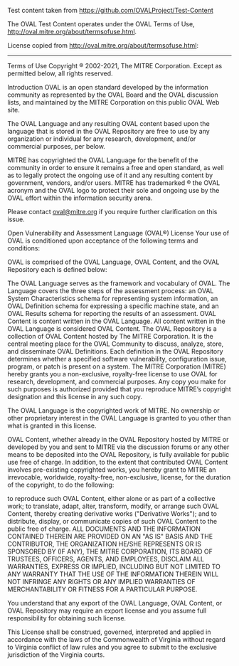 Test content taken from https://github.com/OVALProject/Test-Content

The OVAL Test Content operates under the OVAL Terms of Use, http://oval.mitre.org/about/termsofuse.html.

License copied from http://oval.mitre.org/about/termsofuse.html: 

----

Terms of Use
Copyright ® 2002-2021, The MITRE Corporation.
Except as permitted below, all rights reserved.

Introduction
OVAL is an open standard developed by the information community as represented by the OVAL Board and the OVAL discussion lists, and maintained by the MITRE Corporation on this public OVAL Web site.

The OVAL Language and any resulting OVAL content based upon the language that is stored in the OVAL Repository are free to use by any organization or individual for any research, development, and/or commercial purposes, per below.

MITRE has copyrighted the OVAL Language for the benefit of the community in order to ensure it remains a free and open standard, as well as to legally protect the ongoing use of it and any resulting content by government, vendors, and/or users. MITRE has trademarked ® the OVAL acronym and the OVAL logo to protect their sole and ongoing use by the OVAL effort within the information security arena.

Please contact oval@mitre.org if you require further clarification on this issue.

Open Vulnerability and Assessment Language (OVAL®) License
Your use of OVAL is conditioned upon acceptance of the following terms and conditions:

OVAL is comprised of the OVAL Language, OVAL Content, and the OVAL Repository each is defined below:

The OVAL Language serves as the framework and vocabulary of OVAL. The Language covers the three steps of the assessment process: an OVAL System Characteristics schema for representing system information, an OVAL Definition schema for expressing a specific machine state, and an OVAL Results schema for reporting the results of an assessment.
OVAL Content is content written in the OVAL Language. All content written in the OVAL Language is considered OVAL Content.
The OVAL Repository is a collection of OVAL Content hosted by The MITRE Corporation. It is the central meeting place for the OVAL Community to discuss, analyze, store, and disseminate OVAL Definitions. Each definition in the OVAL Repository determines whether a specified software vulnerability, configuration issue, program, or patch is present on a system.
The MITRE Corporation (MITRE) hereby grants you a non-exclusive, royalty-free license to use OVAL for research, development, and commercial purposes. Any copy you make for such purposes is authorized provided that you reproduce MITRE’s copyright designation and this license in any such copy.

The OVAL Language is the copyrighted work of MITRE. No ownership or other proprietary interest in the OVAL Language is granted to you other than what is granted in this license.

OVAL Content, whether already in the OVAL Repository hosted by MITRE or developed by you and sent to MITRE via the discussion forums or any other means to be deposited into the OVAL Repository, is fully available for public use free of charge. In addition, to the extent that contributed OVAL Content involves pre-existing copyrighted works, you hereby grant to MITRE an irrevocable, worldwide, royalty-free, non-exclusive, license, for the duration of the copyright, to do the following:

to reproduce such OVAL Content, either alone or as part of a collective work;
to translate, adapt, alter, transform, modify, or arrange such OVAL Content, thereby creating derivative works ("Derivative Works"); and
to distribute, display, or communicate copies of such OVAL Content to the public free of charge.
ALL DOCUMENTS AND THE INFORMATION CONTAINED THEREIN ARE PROVIDED ON AN "AS IS" BASIS AND THE CONTRIBUTOR, THE ORGANIZATION HE/SHE REPRESENTS OR IS SPONSORED BY (IF ANY), THE MITRE CORPORATION, ITS BOARD OF TRUSTEES, OFFICERS, AGENTS, AND EMPLOYEES, DISCLAIM ALL WARRANTIES, EXPRESS OR IMPLIED, INCLUDING BUT NOT LIMITED TO ANY WARRANTY THAT THE USE OF THE INFORMATION THEREIN WILL NOT INFRINGE ANY RIGHTS OR ANY IMPLIED WARRANTIES OF MERCHANTABILITY OR FITNESS FOR A PARTICULAR PURPOSE.

You understand that any export of the OVAL Language, OVAL Content, or OVAL Repository may require an export license and you assume full responsibility for obtaining such license.

This License shall be construed, governed, interpreted and applied in accordance with the laws of the Commonwealth of Virginia without regard to Virginia conflict of law rules and you agree to submit to the exclusive jurisdiction of the Virginia courts.


